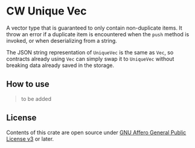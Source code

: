 # CW Unique Vec

A vector type that is guaranteed to only contain non-duplicate items. It throw an error if a duplicate item is encountered when the `push` method is invoked, or when deserializing from a string.

The JSON string representation of `UniqueVec` is the same as `Vec`, so contracts already using `Vec` can simply swap it to `UniqueVec` without breaking data already saved in the storage.

## How to use

> to be added

## License

Contents of this crate are open source under [GNU Affero General Public License v3](../../LICENSE) or later.
